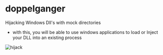 # doppelganger
Hijacking Windows Dll's with mock directories

- with this, you will be able to use windows applications to load or Inject your DLL into an existing process

![hijack](https://user-images.githubusercontent.com/90875279/133703997-d84c32d9-ca42-42a2-91d5-07b703566b4e.PNG)
